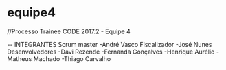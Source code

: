 # equipe4
//Processo Trainee CODE 2017.2 - Equipe 4

-- INTEGRANTES
  Scrum master
    -André Vasco
  Fiscalizador
    -José Nunes
  Desenvolvedores
    -Davi Rezende
    -Fernanda Gonçalves
    -Henrique Aurélio
    -Matheus Machado
    -Thiago Carvalho
